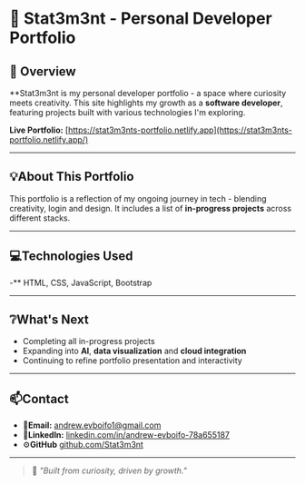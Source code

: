 # 🧠 Stat3m3nt - Personal Developer Portfolio
## 🚀 Overview
**Stat3m3nt is my personal developer portfolio - a space where curiosity meets creativity. This site highlights my growth as a **software developer**, featuring projects built with various technologies I'm exploring.

**Live Portfolio:** [https://stat3m3nts-portfolio.netlify.app](https://stat3m3nts-portfolio.netlify.app/)

---
## 💡About This Portfolio

This portfolio is a reflection of my ongoing journey in tech - blending creativity, login and design. It includes a list of **in-progress projects** across different stacks.

---

## 💻Technologies Used
-** HTML, CSS, JavaScript, Bootstrap

---

## ❔What's Next
- Completing all in-progress projects
- Expanding into **AI**, **data visualization** and **cloud integration**
- Continuing to refine portfolio presentation and interactivity

---
## 📫Contact
- 📧**Email:** andrew.evboifo1@gmail.com
- 💼**LinkedIn:** [linkedin.com/in/andrew-evboifo-78a655187](https://www.linkedin.com/in/andrew-evboifo-78a655187)
- ⚙️**GitHub** [github.com/Stat3m3nt](https://github.com/Stat3m3nt)
---

>💭 *"Built from curiosity, driven by growth."*

